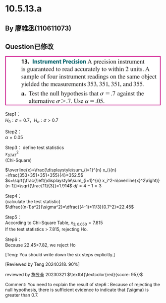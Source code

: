 # 10.5.13.a

## By 廖帷丞(110611073)

## Question已修改
![image](https://github.com/HWTeng-Course/202402-Statistics/blob/main/%E7%B5%B1%E8%A8%88%E9%A1%8C%E7%9B%AE.jpg)

Step1：  
$H_0:{\sigma}=0.7  ， H_a:{{\sigma}}>0.7$   

Step2：  
$\alpha = 0.05$

Step3：
define test statistics  
$x^2_{STAT}$  
(Chi-Square)  

$\overline{x}=\frac{\displaystyle\sum_{i=1}^{n} x_i}{n} =\frac{353+351+351+355}{4}=352.5$  
$s=\sqrt{\frac{\left(\displaystyle\sum_{i=1}^{n} x_i^2-n\overline{x}^2\right)}{n-1}}=\sqrt{\frac{11}{3}}=1.914$
$df=4-1=3$

Step4：  
(calculate the test statistic)  
$\dfrac{(n-1)s^2}{\sigma^2}=\dfrac{(4-1)*11/3}{0.7^2}=22.45$

Step5：  
According to Chi-Square Table, $x_{3;0.050} = 7.815$  
If the test statistics > 7.815, rejecting Ho.

Step6：  
Because 22.45>7.82, we reject Ho










[Teng: You should write down the six steps explicitly.]

[Reviewed by Teng 20240318. 90%]

reviewed by 施昱全 20230321 $\textbf{\textcolor{red}{score: 95}}$

Comment: You need to explain the result of step6 : Because of rejecting the null hypothesis, there is sufficient evidence to indicate that {\sigma} is greater than 0.7.
